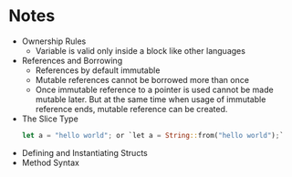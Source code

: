 # Notes

- Ownership Rules
    - Variable is valid only inside a block like other languages
- References and Borrowing
    - References by default immutable
    - Mutable references cannot be borrowed more than once
    - Once immutable reference to a pointer is used cannot be made mutable later.
      But at the same time when usage of immutable reference ends, mutable reference
      can be created.
- The Slice Type
    ```rust
    let a = "hello world"; or `let a = String::from("hello world");`
    ```
- Defining and Instantiating Structs
- Method Syntax

